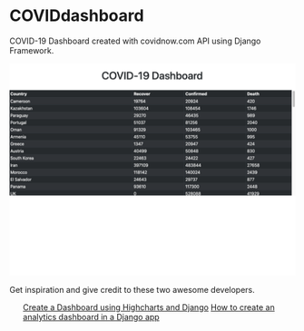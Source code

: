 # COVIDdashboard

COVID-19 Dashboard created with covidnow.com API using Django Framework.

<img src="page.png">

Get inspiration and give credit to these two awesome developers.
<ul>
<a href="https://www.highcharts.com/blog/tutorials/create-a-dashboard-using-highcharts-and-django/">Create a Dashboard using Highcharts and Django</a>
<a href="https://www.freecodecamp.org/news/how-to-create-an-analytics-dashboard-in-django-app/">How to create an analytics dashboard in a Django app</a>
</ul>

